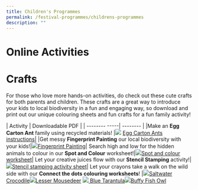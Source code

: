 ```yaml
---
title: Children's Programmes
permalink: /festival-programmes/childrens-programmes
description: ""
---
```


# **Online Activities**



# **Crafts**
For those who love more hands-on activities, do check out these cute crafts for both parents and children. These crafts are a great way to introduce your kids to local biodiversity in a fun and engaging way, so download and print out our unique colouring sheets and fun crafts for a fun family activity!



| Activity        | Downloadable PDF |
| -------- -----| -------- | 
|Make an **Egg Carton Ant** family using recycled materials! |![](/images/Crafts/eggcartonant.png) [Egg Carton Ants instructions](/files/Crafts/Egg%20Carton%20Ants%20new.pdf)|
|Get messy **Fingerprint Painting** our local biodiversity with your kids!|![](/images/Crafts/fingerprintpaint.png)[Fingerprint Painting](/files/Crafts/Fingerprint%20painting.pdf)|
Search high and low for the hidden animals to colour in our **Spot and Colour** worksheet!|![](/images/Crafts/spotandcolour.png)[Spot and colour worksheet](/files/Crafts/Spot%20and%20colour%20me.pdf)|
Let your creative juices flow with our **Stencil Stamping** activity!|![](/images/Crafts/stencil.png)[Stencil stamping activity sheet](/files/Crafts/Stencil%20stamping%20activity.pdf)|
Let your crayons take a walk on the wild side with our **Connect the dots colouring worksheets**! |![](/images/Crafts/crocodile.png)[Saltwater Crocodile](/files/Crafts/worksheet%20-%20saltwater%20croc.pdf)![](/images/Crafts/mousedeer.png)[Lesser Mousedeer](/files/Crafts/worksheet%20-%20lesser%20mousedeer.pdf) ![](/images/Crafts/tarantula.png)[     Blue Tarantula](/files/Crafts/worksheet%20-%20blue%20tarantula.pdf)![](/images/Crafts/owl.png)[Buffy Fish Owl](/files/Crafts/worksheet%20-%20buffy%20fish%20owl.pdf)